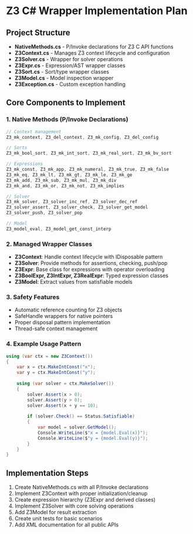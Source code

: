 # Z3 C# Wrapper Implementation Plan

## Project Structure
- **NativeMethods.cs** - P/Invoke declarations for Z3 C API functions
- **Z3Context.cs** - Manages Z3 context lifecycle and configuration
- **Z3Solver.cs** - Wrapper for solver operations
- **Z3Expr.cs** - Expression/AST wrapper classes
- **Z3Sort.cs** - Sort/type wrapper classes
- **Z3Model.cs** - Model inspection wrapper
- **Z3Exception.cs** - Custom exception handling

## Core Components to Implement

### 1. Native Methods (P/Invoke Declarations)
```csharp
// Context management
Z3_mk_context, Z3_del_context, Z3_mk_config, Z3_del_config

// Sorts
Z3_mk_bool_sort, Z3_mk_int_sort, Z3_mk_real_sort, Z3_mk_bv_sort

// Expressions
Z3_mk_const, Z3_mk_app, Z3_mk_numeral, Z3_mk_true, Z3_mk_false
Z3_mk_eq, Z3_mk_lt, Z3_mk_gt, Z3_mk_le, Z3_mk_ge
Z3_mk_add, Z3_mk_sub, Z3_mk_mul, Z3_mk_div
Z3_mk_and, Z3_mk_or, Z3_mk_not, Z3_mk_implies

// Solver
Z3_mk_solver, Z3_solver_inc_ref, Z3_solver_dec_ref
Z3_solver_assert, Z3_solver_check, Z3_solver_get_model
Z3_solver_push, Z3_solver_pop

// Model
Z3_model_eval, Z3_model_get_const_interp
```

### 2. Managed Wrapper Classes
- **Z3Context**: Handle context lifecycle with IDisposable pattern
- **Z3Solver**: Provide methods for assertions, checking, push/pop
- **Z3Expr**: Base class for expressions with operator overloading
- **Z3BoolExpr, Z3IntExpr, Z3RealExpr**: Typed expression classes
- **Z3Model**: Extract values from satisfiable models

### 3. Safety Features
- Automatic reference counting for Z3 objects
- SafeHandle wrappers for native pointers
- Proper disposal pattern implementation
- Thread-safe context management

### 4. Example Usage Pattern
```csharp
using (var ctx = new Z3Context())
{
    var x = ctx.MakeIntConst("x");
    var y = ctx.MakeIntConst("y");
    
    using (var solver = ctx.MakeSolver())
    {
        solver.Assert(x > 0);
        solver.Assert(y > 0);
        solver.Assert(x + y == 10);
        
        if (solver.Check() == Status.Satisfiable)
        {
            var model = solver.GetModel();
            Console.WriteLine($"x = {model.Eval(x)}");
            Console.WriteLine($"y = {model.Eval(y)}");
        }
    }
}
```

## Implementation Steps
1. Create NativeMethods.cs with all P/Invoke declarations
2. Implement Z3Context with proper initialization/cleanup
3. Create expression hierarchy (Z3Expr and derived classes)
4. Implement Z3Solver with core solving operations
5. Add Z3Model for result extraction
6. Create unit tests for basic scenarios
7. Add XML documentation for all public APIs